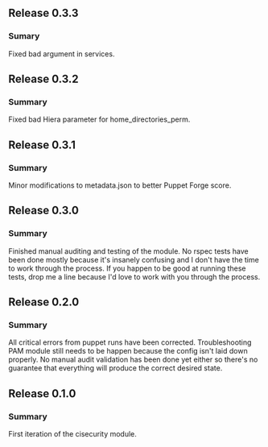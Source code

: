 ## Release 0.3.3
### Sumary
Fixed bad argument in services.

## Release 0.3.2
### Summary
Fixed bad Hiera parameter for home_directories_perm.

## Release 0.3.1
### Summary
Minor modifications to metadata.json to better Puppet Forge score.

## Release 0.3.0
### Summary
Finished manual auditing and testing of the module.  No rspec tests have been done mostly because it's insanely confusing and I don't have the time to work through the process.  If you happen to be good at running these tests, drop me a line because I'd love to work with you through the process.

## Release 0.2.0
### Summary
All critical errors from puppet runs have been corrected. Troubleshooting PAM module still needs to be happen because the config isn't laid down properly. No manual audit validation has been done yet either so there's no guarantee that everything will produce the correct desired state.

## Release 0.1.0
### Summary
First iteration of the cisecurity module.
